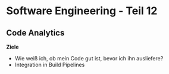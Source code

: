 # Software Engineering - Teil 12

## Code Analytics

**Ziele**

* Wie weiß ich, ob mein Code gut ist, bevor ich ihn ausliefere?
* Integration in Build Pipelines


